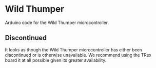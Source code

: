 Wild Thumper
========

Arduino code for the Wild Thumper microcontroller.

## Discontinued

It looks as though the Wild Thumper microcontroller has either been discontinued or is otherwise unavailable. We recommend using the TRex board it at all possible given its greater availability.